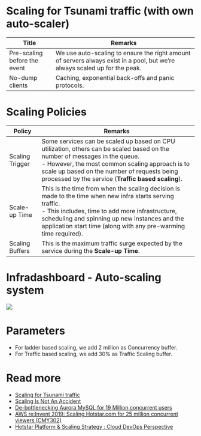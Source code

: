 # Scaling for Tsunami traffic (with own auto-scaler)

| Title                        | Remarks                                                                                                                    |
|------------------------------|----------------------------------------------------------------------------------------------------------------------------|
| Pre-scaling before the event | We use auto-scaling to ensure the right amount of servers always exist in a pool, but we’re always scaled up for the peak. |
| No-dump clients              | Caching, exponential back-offs and panic protocols.                                                                        |


# Scaling Policies

| Policy          | Remarks                                                                                                                                                                                                                                                                                |
|-----------------|----------------------------------------------------------------------------------------------------------------------------------------------------------------------------------------------------------------------------------------------------------------------------------------|
| Scaling Trigger | Some services can be scaled up based on CPU utilization, others can be scaled based on the number of messages in the queue.<br/>- However, the most common scaling approach is to scale up based on the number of requests being processed by the service (**Traffic based scaling**). |
| Scale-up Time   | This is the time from when the scaling decision is made to the time when new infra starts serving traffic.<br/>- This includes, time to add more infrastructure, scheduling and spinning up new instances and the application start time (along with any pre-warming time required).   |
| Scaling Buffers | This is the maximum traffic surge expected by the service during the **Scale-up Time**.                                                                                                                                                                                                |

# Infradashboard - Auto-scaling system

![](https://miro.medium.com/v2/resize:fit:2000/format:webp/1*JRkMdEWKOHInk2XXUsbKnQ.png)

# Parameters
- For ladder based scaling, we add 2 million as Concurrency buffer. 
- For Traffic based scaling, we add 30% as Traffic Scaling buffer.

# Read more
- [Scaling for Tsunami traffic](https://blog.hotstar.com/scaling-for-tsunami-traffic-2ec290c37504)
- [Scaling Is Not An Accident](https://blog.hotstar.com/scaling-is-not-an-accident-895140ac84c0)
- [De-bottlenecking Aurora MySQL for 19 Million concurrent users](https://blog.hotstar.com/de-bottlenecking-aurora-mysql-for-19-million-concurrent-users-ee98d6247cfe)
- [AWS re:Invent 2019: Scaling Hotstar.com for 25 million concurrent viewers (CMY302)](https://www.youtube.com/watch?v=mFpqrVxxwKc&t=1419s)
- [Hotstar Platform & Scaling Strategy : Cloud DevOps Perspective](https://www.linkedin.com/pulse/hotstar-platform-scaling-strategy-cloud-devops-zia-tahir/)